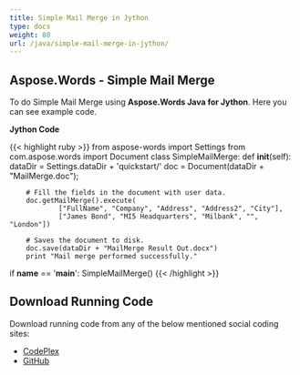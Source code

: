 ```yaml
---
title: Simple Mail Merge in Jython
type: docs
weight: 80
url: /java/simple-mail-merge-in-jython/
---
```


## **Aspose.Words - Simple Mail Merge**

To do Simple Mail Merge using **Aspose.Words Java for Jython**. Here you can see example code.

**Jython Code**

{{< highlight ruby >}}
from aspose-words import Settings
from com.aspose.words import Document
class SimpleMailMerge:
    def __init__(self):
        dataDir = Settings.dataDir + 'quickstart/'
        doc = Document(dataDir + "MailMerge.doc");

        # Fill the fields in the document with user data.
        doc.getMailMerge().execute(
                ["FullName", "Company", "Address", "Address2", "City"],
                ["James Bond", "MI5 Headquarters", "Milbank", "", "London"])

        # Saves the document to disk.
        doc.save(dataDir + "MailMerge Result Out.docx")
        print "Mail merge performed successfully."
if __name__ == '__main__':
    SimpleMailMerge()
{{< /highlight >}}

## **Download Running Code**

Download running code from any of the below mentioned social coding sites:

- [CodePlex](https://asposewordsjavajython.codeplex.com/releases/view/619260)
- [GitHub](https://github.com/aspose-words/Aspose.Words-for-Java/releases/tag/Aspose.Words_Java_for_Jython-v1.0.0)
